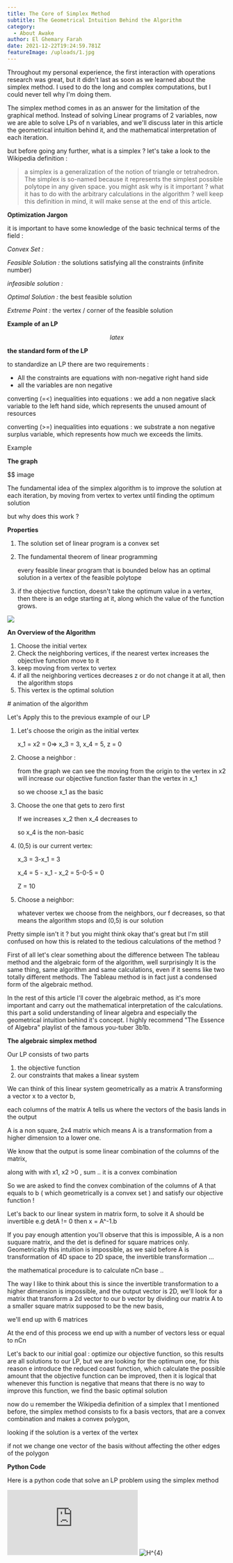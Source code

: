 ```yaml
---
title: The Core of Simplex Method
subtitle: The Geometrical Intuition Behind the Algorithm
category:
  - About Awake
author: El Ghemary Farah
date: 2021-12-22T19:24:59.781Z
featureImage: /uploads/1.jpg
---
```

Throughout my personal experience, the first interaction with operations research was great, but it didn't last as soon as we learned about the simplex method. I used to do the long and complex computations, but I could never tell why I'm doing them.

The simplex method comes in as an answer for the limitation of the graphical method. Instead of solving Linear programs of 2 variables, now we are able to solve LPs of n variables, and we'll discuss later in this article the geometrical intuition behind it, and the mathematical interpretation of each iteration.

but before going any further, what is a simplex ? let's take a look to the Wikipedia definition :

> a simplex is a generalization of the notion of triangle or tetrahedron. The simplex is so-named because it represents the simplest possible polytope in any given space.
you might ask why is it important ? what it has to do with the arbitrary calculations in the algorithm ? well keep this definition in mind, it will make sense at the end of this article.

**Optimization Jargon**

it is important to have some knowledge of the basic technical terms of the field :

*Convex Set :*

*Feasible Solution :* the solutions satisfying all the constraints (infinite number)

*infeasible solution :*

*Optimal Solution :* the best feasible solution

*Extreme Point :* the vertex / corner of the feasible solution

**Example of an LP**

$$ latex$$

**the standard form of the LP**

to standardize an LP there are two requirements :

* All the constraints are equations with non-negative right hand side
* all the variables are non negative

converting (=<) inequalities into equations : we add a non negative slack variable to the left hand side, which represents the unused amount of resources

converting (>=) inequalities into equations : we substrate a non negative surplus variable, which represents how much we exceeds the limits.

Example

**The graph**

$$ image

The fundamental idea of the simplex algorithm is to improve the solution at each iteration, by moving from vertex to vertex until finding the optimum solution

but why does this work ?

**Properties**

1. The solution set of linear program is a convex set
2. The fundamental theorem of linear programming

   every feasible linear program that is bounded below has an optimal solution in a vertex of the feasible polytope
3. if the objective function, doesn't take the optimum value in a vertex, then there is an edge starting at it, along which the value of the function grows.

![](https://upload.wikimedia.org/wikipedia/commons/d/d4/Simplex-method-3-dimensions.png)

**An** **Overview of the Algorithm**

1. Choose the initial vertex
2. Check the neighboring vertices, if the nearest vertex increases the objective function move to it
3. keep moving from vertex to vertex
4. if all the neighboring vertices decreases z or do not change it at all, then the algorithm stops
5. This vertex is the optimal solution

\# animation of the algorithm

Let's Apply this to the previous example of our LP

1. Let's choose the origin as the initial vertex

   x_1 = x2 = 0=> x_3 = 3, x_4 = 5, z = 0
2. Choose a neighbor :

   from the graph we can see the moving from the origin to the vertex in x2 will increase our objective function faster than the vertex in x_1

   so we choose x_1 as the basic
3. Choose the one that gets to zero first

   If we increases x_2 then x_4 decreases to

   so x_4 is the non-basic
4. (0,5) is our current vertex:

   x_3 = 3-x_1 = 3

   x_4 = 5 - x_1 - x_2 = 5-0-5 = 0

   Z = 10
5. Choose a neighbor:

   whatever vertex we choose from the neighbors, our f decreases, so that means the algorithm stops and (0,5) is our solution

Pretty simple isn't it ? but you might think okay that's great but I'm still confused on how this is related to the tedious calculations of the method ?

First of all let's clear something about the difference between The tableau method and the algebraic form of the algorithm, well surprisingly It is the same thing, same algorithm and same calculations, even if it seems like two totally different methods. The Tableau method is in fact just a condensed form of the algebraic method.

In the rest of this article I'll cover the algebraic method, as it's more important and carry out the mathematical interpretation of the calculations. this part a solid understanding of linear algebra and especially the geometrical intuition behind it's concept. I highly recommend "The Essence of Algebra" playlist of the famous you-tuber 3b1b.

**The algebraic simplex method**

Our LP consists of two parts

1. the objective function
2. our constraints that makes a linear system

We can think of this linear system geometrically as a matrix A transforming a vector x to a vector b,

each columns of the matrix A tells us where the vectors of the basis lands in the output

A is a non square, 2x4 matrix which means A is a transformation from a higher dimension to a lower one.

We know that the output is some linear combination of the columns of the matrix,

along with with x1, x2 >0 , sum .. it is a convex combination

So we are asked to find the convex combination of the columns of A that equals to b ( which geometrically is a convex set ) and satisfy our objective function !

Let's back to our linear system in matrix form, to solve it A should be invertible e.g detA != 0 then x = A^-1.b

If you pay enough attention you'll observe that this is impossible, A is a non suquare matrix, and the det is defined for square matrices only. Geometrically this intuition is impossible, as we said before A is transformation of 4D space to 2D space, the invertible transformation ...

the mathematical procedure is to calculate nCn base ..

The way I like to think about this is since the invertible transformation to a higher dimension is impossible, and the output vector is 2D, we'll look for a matrix that transform a 2d vector to our b vector by dividing our matrix A to a smaller square matrix supposed to be the new basis,

we'll end up with 6 matrices

At the end of this process we end up with a number of vectors less or equal to nCn

Let's back to our initial goal : optimize our objective function, so this results are all solutions to our LP, but we are looking for the optimum one, for this reason e introduce the reduced coast function, which calculate the possible amount that the objective function can be improved, then it is logical that whenever this function is negative that means that there is no way to improve this function, we find the basic optimal solution

now do u remember the Wikipedia definition of a simplex that I mentioned before, the simplex method consists to fix a basis vectors, that are a convex combination and makes a convex polygon,

looking if the solution is a vertex of the vertex

if not we change one vector of the basis without affecting the other edges of the polygon

**Python Code**

Here is a python code that solve an LP problem using the simplex method


![](https://latex.codecogs.com/svg.latex?y%3Dx%5E2)
<img src="https://latex.codecogs.com/svg.image?H^{4}" title="H^{4}" />
